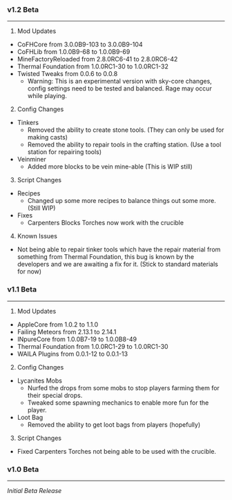 ### v1.2 Beta
------------

1. Mod Updates
  - CoFHCore from 3.0.0B9-103 to 3.0.0B9-104
  - CoFHLib from 1.0.0B9-68 to 1.0.0B9-69
  - MineFactoryReloaded from 2.8.0RC6-41 to 2.8.0RC6-42
  - Thermal Foundation from 1.0.0RC1-30 to 1.0.0RC1-32
  - Twisted Tweaks from 0.0.6 to 0.0.8
    - Warning: This is an experimental version with sky-core changes, config settings need to be tested and balanced. Rage may occur while playing.
2. Config Changes
  - Tinkers
    - Removed the ability to create stone tools. (They can only be used for making casts)
    - Removed the ability to repair tools in the crafting station. (Use a tool station for repairing tools)
  - Veinminer
    - Added more blocks to be vein mine-able (This is WIP still)
3. Script Changes
  - Recipes
    - Changed up some more recipes to balance things out some more. (Still WIP)
  - Fixes
    - Carpenters Blocks Torches now work with the crucible
4. Known Issues
  - Not being able to repair tinker tools which have the repair material from something from Thermal Foundation, this
    bug is known by the developers and we are awaiting a fix for it. (Stick to standard materials for now)

### v1.1 Beta
------------

1. Mod Updates
  - AppleCore from 1.0.2 to 1.1.0
  - Failing Meteors from 2.13.1 to 2.14.1
  - INpureCore from 1.0.0B7-19 to 1.0.0B8-49
  - Thermal Foundation from 1.0.0RC1-29 to 1.0.0RC1-30
  - WAILA Plugins from 0.0.1-12 to 0.0.1-13
2. Config Changes
  - Lycanites Mobs
    - Nurfed the drops from some mobs to stop players farming them for their special drops.
    - Tweaked some spawning mechanics to enable more fun for the player.
  - Loot Bag
    - Removed the ability to get loot bags from players (hopefully)
3. Script Changes
  - Fixed Carpenters Torches not being able to be used with the crucible.

### v1.0 Beta
------------

_Initial Beta Release_